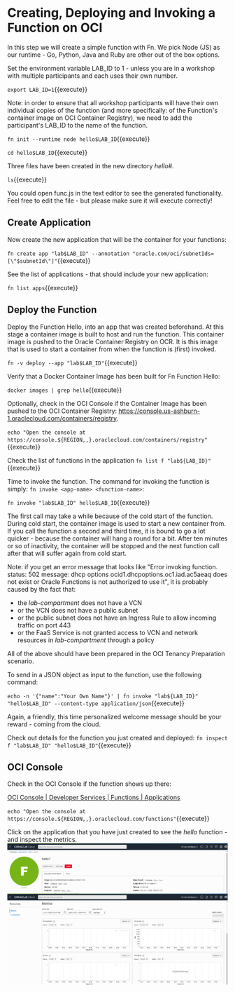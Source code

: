 # Creating, Deploying and Invoking a Function on OCI

In this step we will create a simple function with Fn. We pick Node (JS) as our runtime - Go, Python, Java and Ruby are other out of the box options.

Set the environment variable LAB_ID to 1 - unless you are in a workshop with multiple participants and each uses their own number.

`export LAB_ID=1`{{execute}}

Note: in order to ensure that all workshop participants will have their own individual copies of the function (and more specifically: of the Function's container image on OCI Container Registry), we need to add the participant's LAB_ID to the name of the function. 

`fn init --runtime node hello$LAB_ID`{{execute}}

`cd hello$LAB_ID`{{execute}}

Three files have been created in the new directory *hello#*.

`ls`{{execute}}

You could open func.js in the text editor to see the generated functionality. Feel free to edit the file - but please make sure it will execute correctly!

## Create Application

Now create the new application that will be the container for your functions:

`fn create app "lab$LAB_ID" --annotation "oracle.com/oci/subnetIds=[\"$subnetId\"]"`{{execute}}

See the list of applications - that should include your new application:

`fn list apps`{{execute}}

## Deploy the Function

Deploy the Function Hello, into an app that was created beforehand. At this stage a container image is built to host and run the function. This container image is pushed to the Oracle Container Registry on OCR. It is this image that is used to start a container from when the function is (first) invoked.

`fn -v deploy --app "lab$LAB_ID"`{{execute}}

Verify that a Docker Container Image has been built for Fn Function Hello:

`docker images | grep hello`{{execute}}

Optionally, check in the OCI Console if the Container Image has been pushed to the OCI Container Registry: https://console.us-ashburn-1.oraclecloud.com/containers/registry. 


`echo "Open the console at https://console.${REGION,,}.oraclecloud.com/containers/registry"`{{execute}}

Check the list of functions in the application
`fn list f "lab${LAB_ID}"`{{execute}}

Time to invoke the function. The command for invoking the function is simply: `fn invoke <app-name> <function-name>`:

`fn invoke "lab$LAB_ID" hello$LAB_ID`{{execute}}

The first call may take a while because of the cold start of the function. During cold start, the container image is used to start a new container from. If you call the function a second and third time, it is bound to go a lot quicker - because the container will hang a round for a bit. After ten minutes or so of inactivity, the container will be stopped and the next function call after that will suffer again from cold start.

Note: if you get an error message that looks like "Error invoking function. status: 502 message: dhcp options ocid1.dhcpoptions.oc1.iad.ac5aeaq does not exist or Oracle Functions is not authorized to use it", it is probably caused by the fact that:
* the *lab-compartment* does not have a VCN
* or the VCN does not have a public subnet
* or the public subnet does not have an Ingress Rule to allow incoming traffic on port 443
* or the FaaS Service is not granted access to VCN and network resources in *lab-compartment* through a policy

All of the above should have been prepared in the OCI Tenancy Preparation scenario.

To send in a JSON object as input to the function, use the following command:

`echo -n '{"name":"Your Own Name"}' | fn invoke "lab${LAB_ID}" "hello$LAB_ID" --content-type application/json`{{execute}}

Again, a friendly, this time personalized welcome message should be your reward - coming from the cloud.

Check out details for the function you just created and deployed:
`fn inspect f "lab$LAB_ID" "hello$LAB_ID"`{{execute}}

## OCI Console 

Check in the OCI Console if the function shows up there:

[OCI Console | Developer Services | Functions | Applications](https://console.us-ashburn-1.oraclecloud.com/functions)

`echo "Open the console at https://console.${REGION,,}.oraclecloud.com/functions"`{{execute}}

Click on the application that you have just created to see the *hello* function - and inspect the metrics.
![](assets/function-details.png)
